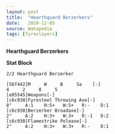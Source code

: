 ```yaml
---
layout: post
title:  "Hearthguard Berzerkers"
date:   2020-12-05
source: Wahapedia
tags: [fyreslayers]
---
```


**Hearthguard Berzerkers**

**Stat Block**
```
2/2 Hearthguard Berzerker
```

```
[56f442]M     W     B     Sa    [-]
4     2     8     5     
[e85545]Weapons[-]
[c6c930]Fyresteel Throwing Axe[-]
8"     A:1    H:5+   W:5+   R:-    D:1   
[c6c930]Berzerker Broadaxe[-]
2"     A:2    H:3+   W:3+   R:-1   D:2   
[c6c930]Flamestrike Poleaxe[-]
2"     A:2    H:3+   W:3+   R:-    D:1   
```


